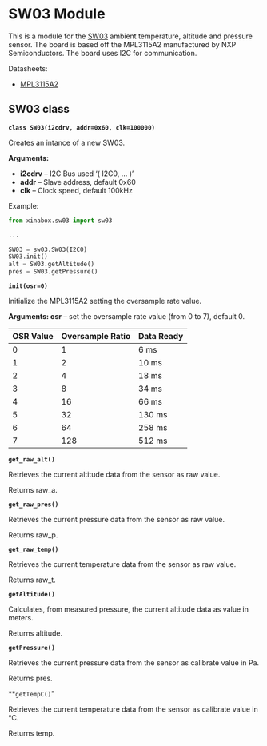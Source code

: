 # SW03 Module

This is a module for the [SW03](https://wiki.xinabox.cc/SW03_-_Weather_Sensor) ambient temperature, altitude and pressure sensor. The board is based off the MPL3115A2 manufactured by NXP Semiconductors. The board uses I2C for communication.

Datasheets:


* [MPL3115A2](http://www.nxp.com/assets/documents/data/en/data-sheets/MPL3115A2.pdf)

## SW03 class


**`class SW03(i2cdrv, addr=0x60, clk=100000)`**

Creates an intance of a new SW03.


**Arguments:**

    
* **i2cdrv** – I2C Bus used ‘( I2C0, … )’
* **addr** – Slave address, default 0x60
* **clk** – Clock speed, default 100kHz


Example:

```py
from xinabox.sw03 import sw03

...

SW03 = sw03.SW03(I2C0)
SW03.init()
alt = SW03.getAltitude()
pres = SW03.getPressure()
```


**`init(osr=0)`**

Initialize the MPL3115A2 setting the oversample rate value.


**Arguments: osr** – set the oversample rate value (from 0 to 7), default 0.


| OSR Value | Oversample Ratio | Data Ready |
|-----------|------------------|------------|
| 0         | 1                | 6 ms       |
| 1         | 2                | 10 ms      |
| 2         | 4                | 18 ms      |
| 3         | 8                | 34 ms      |
| 4         | 16               | 66 ms      |
| 5         | 32               | 130 ms     |
| 6         | 64               | 258 ms     |
| 7         | 128              | 512 ms     |

**`get_raw_alt()`**

Retrieves the current altitude data from the sensor as raw value.

Returns raw_a.


**`get_raw_pres()`**

Retrieves the current pressure data from the sensor as raw value.

Returns raw_p.


**`get_raw_temp()`**

Retrieves the current temperature data from the sensor as raw value.

Returns raw_t.


**`getAltitude()`**

Calculates, from measured pressure, the current altitude data as value in meters.

Returns altitude.


**`getPressure()`**

Retrieves the current pressure data from the sensor as calibrate value in Pa.

Returns pres.


**`getTempC()`"

Retrieves the current temperature data from the sensor as calibrate value in °C.

Returns temp.
<!--stackedit_data:
eyJoaXN0b3J5IjpbLTE3MTc2Nzg1MjBdfQ==
-->